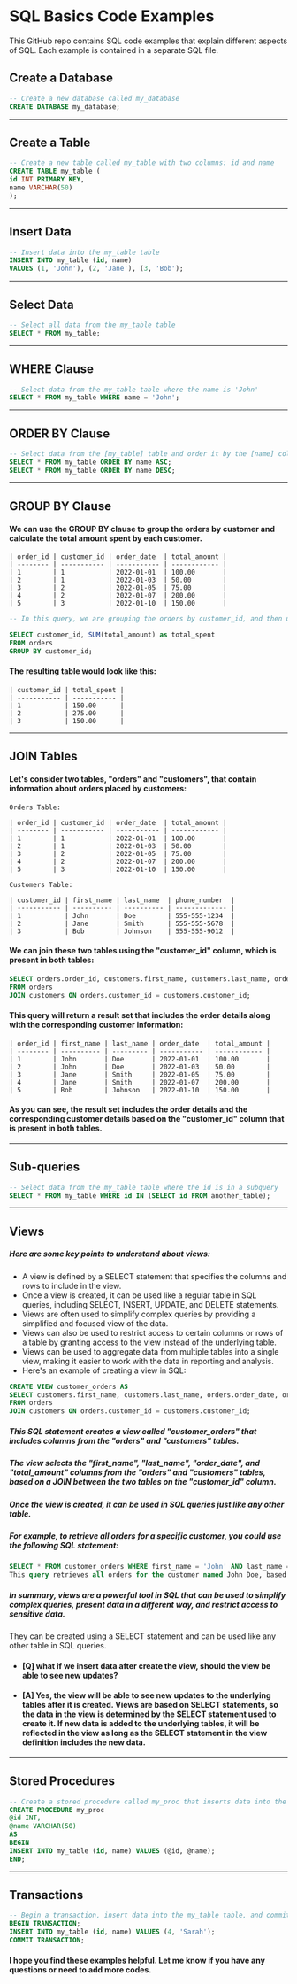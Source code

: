 # SQL Basics Code Examples

This GitHub repo contains SQL code examples that explain different aspects of SQL. Each example is contained in a separate SQL file.

## Create a Database

```sql
-- Create a new database called my_database
CREATE DATABASE my_database;
```
__________
## Create a Table

```sql
-- Create a new table called my_table with two columns: id and name
CREATE TABLE my_table (
id INT PRIMARY KEY,
name VARCHAR(50)
);
```

__________
## Insert Data

```sql
-- Insert data into the my_table table
INSERT INTO my_table (id, name)
VALUES (1, 'John'), (2, 'Jane'), (3, 'Bob');
```
__________
## Select Data

```sql
-- Select all data from the my_table table
SELECT * FROM my_table;
```
__________
## WHERE Clause

```sql
-- Select data from the my_table table where the name is 'John'
SELECT * FROM my_table WHERE name = 'John';
```
__________
## ORDER BY Clause

```sql
-- Select data from the [my_table] table and order it by the [name] column in ASC/DESC order
SELECT * FROM my_table ORDER BY name ASC;
SELECT * FROM my_table ORDER BY name DESC;
```
__________
## GROUP BY Clause
#### We can use the GROUP BY clause to group the orders by customer and calculate the total amount spent by each customer.

```
| order_id | customer_id | order_date  | total_amount |
| -------- | ----------- | ----------- | ------------ |
| 1        | 1           | 2022-01-01  | 100.00       |
| 2        | 1           | 2022-01-03  | 50.00        |
| 3        | 2           | 2022-01-05  | 75.00        |
| 4        | 2           | 2022-01-07  | 200.00       |
| 5        | 3           | 2022-01-10  | 150.00       |
```

```sql
-- In this query, we are grouping the orders by customer_id, and then using the aggregate function SUM to calculate the total amount spent by each customer.

SELECT customer_id, SUM(total_amount) as total_spent
FROM orders
GROUP BY customer_id;
```

#### The resulting table would look like this:

```
| customer_id | total_spent |
| ----------- | ----------- |
| 1           | 150.00      |
| 2           | 275.00      |
| 3           | 150.00      |
```
__________
## JOIN Tables

#### Let's consider two tables, "orders" and "customers", that contain information about orders placed by customers:

```
Orders Table:

| order_id | customer_id | order_date  | total_amount |
| -------- | ----------- | ----------- | ------------ |
| 1        | 1           | 2022-01-01  | 100.00       |
| 2        | 1           | 2022-01-03  | 50.00        |
| 3        | 2           | 2022-01-05  | 75.00        |
| 4        | 2           | 2022-01-07  | 200.00       |
| 5        | 3           | 2022-01-10  | 150.00       |

Customers Table:

| customer_id | first_name | last_name  | phone_number  |
| ----------- | ---------- | ---------- | ------------- |
| 1           | John       | Doe        | 555-555-1234  |
| 2           | Jane       | Smith      | 555-555-5678  |
| 3           | Bob        | Johnson    | 555-555-9012  |
```

#### We can join these two tables using the "customer_id" column, which is present in both tables:

```sql
SELECT orders.order_id, customers.first_name, customers.last_name, orders.order_date, orders.total_amount
FROM orders
JOIN customers ON orders.customer_id = customers.customer_id;
```

#### This query will return a result set that includes the order details along with the corresponding customer information:

```
| order_id | first_name | last_name | order_date  | total_amount |
| -------- | ---------- | --------- | ----------- | ------------ |
| 1        | John       | Doe       | 2022-01-01  | 100.00       |
| 2        | John       | Doe       | 2022-01-03  | 50.00        |
| 3        | Jane       | Smith     | 2022-01-05  | 75.00        |
| 4        | Jane       | Smith     | 2022-01-07  | 200.00       |
| 5        | Bob        | Johnson   | 2022-01-10  | 150.00       |
```

#### As you can see, the result set includes the order details and the corresponding customer details based on the "customer_id" column that is present in both tables.

__________
## Sub-queries

```sql
-- Select data from the my_table table where the id is in a subquery
SELECT * FROM my_table WHERE id IN (SELECT id FROM another_table);
```
__________
## Views

##### Here are some key points to understand about views:

* A view is defined by a SELECT statement that specifies the columns and rows to include in the view.
* Once a view is created, it can be used like a regular table in SQL queries, including SELECT, INSERT, UPDATE, and DELETE statements.
* Views are often used to simplify complex queries by providing a simplified and focused view of the data.
* Views can also be used to restrict access to certain columns or rows of a table by granting access to the view instead of the underlying table.
* Views can be used to aggregate data from multiple tables into a single view, making it easier to work with the data in reporting and analysis.
* Here's an example of creating a view in SQL:

```sql
CREATE VIEW customer_orders AS
SELECT customers.first_name, customers.last_name, orders.order_date, orders.total_amount
FROM orders
JOIN customers ON orders.customer_id = customers.customer_id;
```
##### This SQL statement creates a view called "customer_orders" that includes columns from the "orders" and "customers" tables.
##### The view selects the "first_name", "last_name", "order_date", and "total_amount" columns from the "orders" and "customers" tables, based on a JOIN between the two tables on the "customer_id" column.
##### Once the view is created, it can be used in SQL queries just like any other table.
##### For example, to retrieve all orders for a specific customer, you could use the following SQL statement:

```sql
SELECT * FROM customer_orders WHERE first_name = 'John' AND last_name = 'Doe';
This query retrieves all orders for the customer named John Doe, based on the "customer_orders" view that was created earlier.
```

##### In summary, views are a powerful tool in SQL that can be used to simplify complex queries, present data in a different way, and restrict access to sensitive data.
They can be created using a SELECT statement and can be used like any other table in SQL queries.

* #### [Q] what if we insert data after create the view, should the view be able to see new updates?
* #### [A] Yes, the view will be able to see new updates to the underlying tables after it is created. Views are based on SELECT statements, so the data in the view is determined by the SELECT statement used to create it. If new data is added to the underlying tables, it will be reflected in the view as long as the SELECT statement in the view definition includes the new data.

__________
## Stored Procedures

```sql
-- Create a stored procedure called my_proc that inserts data into the my_table table
CREATE PROCEDURE my_proc
@id INT,
@name VARCHAR(50)
AS
BEGIN
INSERT INTO my_table (id, name) VALUES (@id, @name);
END;
```
__________
## Transactions

```sql
-- Begin a transaction, insert data into the my_table table, and commit the transaction
BEGIN TRANSACTION;
INSERT INTO my_table (id, name) VALUES (4, 'Sarah');
COMMIT TRANSACTION;
```

#### I hope you find these examples helpful. Let me know if you have any questions or need to add more codes.
